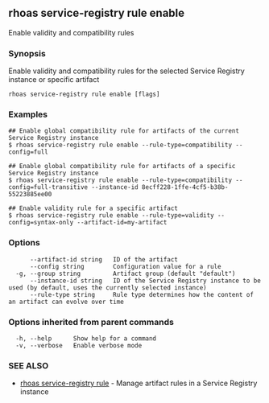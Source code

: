 ## rhoas service-registry rule enable

Enable validity and compatibility rules

### Synopsis

Enable validity and compatibility rules for the selected Service Registry instance or specific artifact

```
rhoas service-registry rule enable [flags]
```

### Examples

```
## Enable global compatibility rule for artifacts of the current Service Registry instance
$ rhoas service-registry rule enable --rule-type=compatibility --config=full

## Enable global compatibility rule for artifacts of a specific Service Registry instance
$ rhoas service-registry rule enable --rule-type=compatibility --config=full-transitive --instance-id 8ecff228-1ffe-4cf5-b38b-55223885ee00

## Enable validity rule for a specific artifact
$ rhoas service-registry rule enable --rule-type=validity --config=syntax-only --artifact-id=my-artifact

```

### Options

```
      --artifact-id string   ID of the artifact
      --config string        Configuration value for a rule
  -g, --group string         Artifact group (default "default")
      --instance-id string   ID of the Service Registry instance to be used (by default, uses the currently selected instance)
      --rule-type string     Rule type determines how the content of an artifact can evolve over time
```

### Options inherited from parent commands

```
  -h, --help      Show help for a command
  -v, --verbose   Enable verbose mode
```

### SEE ALSO

* [rhoas service-registry rule](rhoas_service-registry_rule.md)	 - Manage artifact rules in a Service Registry instance


